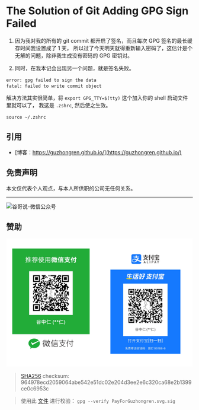 # The Solution of Git Adding GPG Sign Failed


1. 因为我对我的所有的 git commit 都开启了签名，而且每次 GPG 签名的最长缓存时间我设置成了 1 天， 所以过了今天明天就得重新输入密码了，这估计是个无解的问题，除非我生成没有密码的 GPG 密钥对。

2. 同时，在我本记会出现另一个问题，就是签名失败。

```shell
error: gpg failed to sign the data
fatal: failed to write commit object
```

解决方法其实很简单，将 `export GPG_TTY=$(tty)` 这个加入你的 shell 启动文件里就可以了， 我这是 `.zshrc`, 然后使之生效。

```shell
source ~/.zshrc
```

## 引用

* [博客：https://guzhongren.github.io/](https://guzhongren.github.io/)

## 免责声明

本文仅代表个人观点，与本人所供职的公司无任何关系。

----
![谷哥说-微信公众号](https://cdn.jsdelivr.net/gh/guzhongren/data-hosting@master/20210819/wechat.ae9zxgscqcg.png)


## 赞助

![PayForGuzhongren](/images/pay/PayForGuzhongren.svg)
> [SHA256](https://emn178.github.io/online-tools/sha256_checksum.html) checksum: 964978ecd2059064abe542e51dc02e204d3ee2e6c320ca68e2b1399ce0c6953c

> 使用此 [文件](https://guzhongren.github.io/images/pay/payforguzhongren.svg.sig) 进行校验： `gpg --verify PayForGuzhongren.svg.sig`

